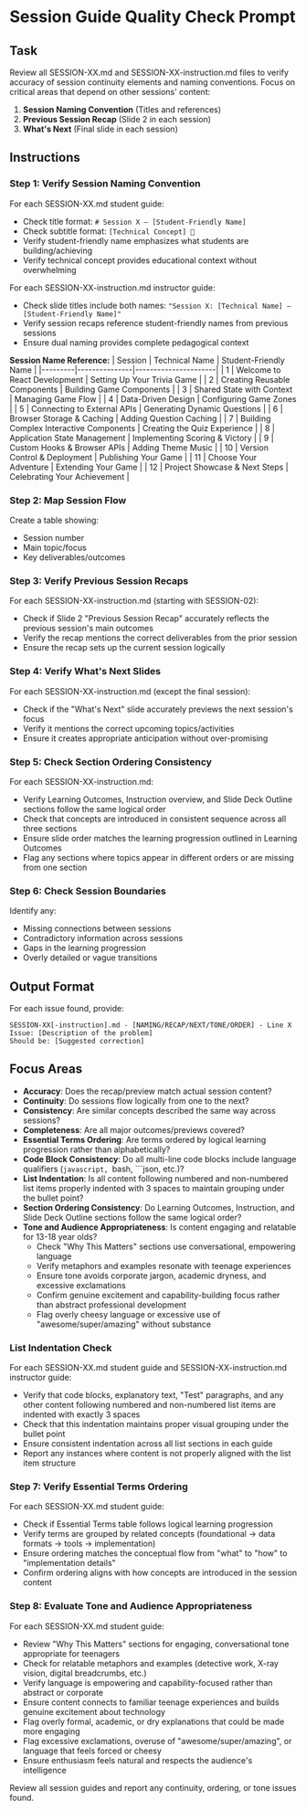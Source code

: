# Session Guide Quality Check Prompt

## Task
Review all SESSION-XX.md and SESSION-XX-instruction.md files to verify accuracy of session continuity elements and naming conventions. Focus on critical areas that depend on other sessions' content:

1. **Session Naming Convention** (Titles and references)
2. **Previous Session Recap** (Slide 2 in each session)
3. **What's Next** (Final slide in each session)

## Instructions

### Step 1: Verify Session Naming Convention
For each SESSION-XX.md student guide:
- Check title format: `# Session X — [Student-Friendly Name]`
- Check subtitle format: `[Technical Concept] 🎯`
- Verify student-friendly name emphasizes what students are building/achieving
- Verify technical concept provides educational context without overwhelming

For each SESSION-XX-instruction.md instructor guide:
- Check slide titles include both names: `"Session X: [Technical Name] — [Student-Friendly Name]"`
- Verify session recaps reference student-friendly names from previous sessions
- Ensure dual naming provides complete pedagogical context

**Session Name Reference:**
| Session | Technical Name | Student-Friendly Name |
|---------|---------------|----------------------|
| 1 | Welcome to React Development | Setting Up Your Trivia Game |
| 2 | Creating Reusable Components | Building Game Components |
| 3 | Shared State with Context | Managing Game Flow |
| 4 | Data-Driven Design | Configuring Game Zones |
| 5 | Connecting to External APIs | Generating Dynamic Questions |
| 6 | Browser Storage & Caching | Adding Question Caching |
| 7 | Building Complex Interactive Components | Creating the Quiz Experience |
| 8 | Application State Management | Implementing Scoring & Victory |
| 9 | Custom Hooks & Browser APIs | Adding Theme Music |
| 10 | Version Control & Deployment | Publishing Your Game |
| 11 | Choose Your Adventure | Extending Your Game |
| 12 | Project Showcase & Next Steps | Celebrating Your Achievement |

### Step 2: Map Session Flow
Create a table showing:
- Session number
- Main topic/focus
- Key deliverables/outcomes

### Step 3: Verify Previous Session Recaps
For each SESSION-XX-instruction.md (starting with SESSION-02):
- Check if Slide 2 "Previous Session Recap" accurately reflects the previous session's main outcomes
- Verify the recap mentions the correct deliverables from the prior session
- Ensure the recap sets up the current session logically

### Step 4: Verify What's Next Slides
For each SESSION-XX-instruction.md (except the final session):
- Check if the "What's Next" slide accurately previews the next session's focus
- Verify it mentions the correct upcoming topics/activities
- Ensure it creates appropriate anticipation without over-promising

### Step 5: Check Section Ordering Consistency
For each SESSION-XX-instruction.md:
- Verify Learning Outcomes, Instruction overview, and Slide Deck Outline sections follow the same logical order
- Check that concepts are introduced in consistent sequence across all three sections
- Ensure slide order matches the learning progression outlined in Learning Outcomes
- Flag any sections where topics appear in different orders or are missing from one section

### Step 6: Check Session Boundaries
Identify any:
- Missing connections between sessions
- Contradictory information across sessions
- Gaps in the learning progression
- Overly detailed or vague transitions

## Output Format
For each issue found, provide:
```
SESSION-XX[-instruction].md - [NAMING/RECAP/NEXT/TONE/ORDER] - Line X
Issue: [Description of the problem]
Should be: [Suggested correction]
```

## Focus Areas
- **Accuracy**: Does the recap/preview match actual session content?
- **Continuity**: Do sessions flow logically from one to the next?
- **Consistency**: Are similar concepts described the same way across sessions?
- **Completeness**: Are all major outcomes/previews covered?
- **Essential Terms Ordering**: Are terms ordered by logical learning progression rather than alphabetically?
- **Code Block Consistency**: Do all multi-line code blocks include language qualifiers (```javascript, ```bash, ```json, etc.)?
- **List Indentation**: Is all content following numbered and non-numbered list items properly indented with 3 spaces to maintain grouping under the bullet point?
- **Section Ordering Consistency**: Do Learning Outcomes, Instruction, and Slide Deck Outline sections follow the same logical order?
- **Tone and Audience Appropriateness**: Is content engaging and relatable for 13-18 year olds?
  - Check "Why This Matters" sections use conversational, empowering language
  - Verify metaphors and examples resonate with teenage experiences
  - Ensure tone avoids corporate jargon, academic dryness, and excessive exclamations
  - Confirm genuine excitement and capability-building focus rather than abstract professional development
  - Flag overly cheesy language or excessive use of "awesome/super/amazing" without substance

### List Indentation Check
For each SESSION-XX.md student guide and SESSION-XX-instruction.md instructor guide:
- Verify that code blocks, explanatory text, "Test" paragraphs, and any other content following numbered and non-numbered list items are indented with exactly 3 spaces
- Check that this indentation maintains proper visual grouping under the bullet point
- Ensure consistent indentation across all list sections in each guide
- Report any instances where content is not properly aligned with the list item structure

### Step 7: Verify Essential Terms Ordering
For each SESSION-XX.md student guide:
- Check if Essential Terms table follows logical learning progression
- Verify terms are grouped by related concepts (foundational → data formats → tools → implementation)
- Ensure ordering matches the conceptual flow from "what" to "how" to "implementation details"
- Confirm ordering aligns with how concepts are introduced in the session content

### Step 8: Evaluate Tone and Audience Appropriateness
For each SESSION-XX.md student guide:
- Review "Why This Matters" sections for engaging, conversational tone appropriate for teenagers
- Check for relatable metaphors and examples (detective work, X-ray vision, digital breadcrumbs, etc.)
- Verify language is empowering and capability-focused rather than abstract or corporate
- Ensure content connects to familiar teenage experiences and builds genuine excitement about technology
- Flag overly formal, academic, or dry explanations that could be made more engaging
- Flag excessive exclamations, overuse of "awesome/super/amazing", or language that feels forced or cheesy
- Ensure enthusiasm feels natural and respects the audience's intelligence

Review all session guides and report any continuity, ordering, or tone issues found.